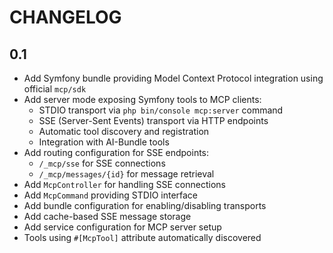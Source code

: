 CHANGELOG
=========

0.1
---

 * Add Symfony bundle providing Model Context Protocol integration using official `mcp/sdk`
 * Add server mode exposing Symfony tools to MCP clients:
   - STDIO transport via `php bin/console mcp:server` command
   - SSE (Server-Sent Events) transport via HTTP endpoints
   - Automatic tool discovery and registration
   - Integration with AI-Bundle tools
 * Add routing configuration for SSE endpoints:
   - `/_mcp/sse` for SSE connections
   - `/_mcp/messages/{id}` for message retrieval
 * Add `McpController` for handling SSE connections
 * Add `McpCommand` providing STDIO interface
 * Add bundle configuration for enabling/disabling transports
 * Add cache-based SSE message storage
 * Add service configuration for MCP server setup
 * Tools using `#[McpTool]` attribute automatically discovered

